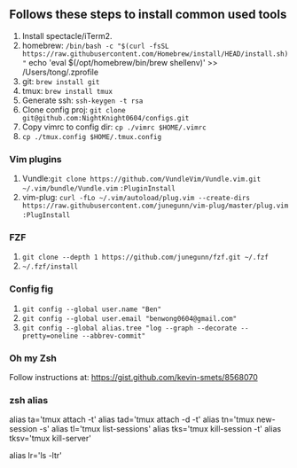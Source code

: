 ## Follows these steps to install common used tools
1. Install spectacle/iTerm2.
1. homebrew: `/bin/bash -c "$(curl -fsSL https://raw.githubusercontent.com/Homebrew/install/HEAD/install.sh)"`
echo 'eval $(/opt/homebrew/bin/brew shellenv)' >> /Users/tong/.zprofile
1. git: `brew install git`
1. tmux: `brew install tmux`
1. Generate ssh: `ssh-keygen -t rsa`
1. Clone config proj: `git clone git@github.com:NightKnight0604/configs.git`
1. Copy vimrc to config dir: `cp ./vimrc $HOME/.vimrc`
1. `cp ./tmux.config $HOME/.tmux.config`

### Vim plugins

1. Vundle:`git clone https://github.com/VundleVim/Vundle.vim.git ~/.vim/bundle/Vundle.vim` `:PluginInstall`
1. vim-plug: `curl -fLo ~/.vim/autoload/plug.vim --create-dirs https://raw.githubusercontent.com/junegunn/vim-plug/master/plug.vim` `:PlugInstall`

### FZF
1. `git clone --depth 1 https://github.com/junegunn/fzf.git ~/.fzf`
1. `~/.fzf/install`

### Config fig
1. `git config --global user.name "Ben"`
1. `git config --global user.email "benwong0604@gmail.com"`
1. `git config --global alias.tree "log --graph --decorate --pretty=oneline --abbrev-commit"`

### Oh my Zsh
Follow instructions at: https://gist.github.com/kevin-smets/8568070

### zsh alias
alias ta='tmux attach -t'
alias tad='tmux attach -d -t'
alias tn='tmux new-session -s'
alias tl='tmux list-sessions'
alias tks='tmux kill-session -t'
alias tksv='tmux kill-server'

alias lr='ls -ltr'

